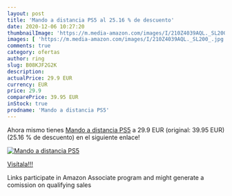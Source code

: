 ```yaml
---
layout: post
title: 'Mando a distancia PS5 al 25.16 % de descuento'
date: 2020-12-06 10:27:20
thumbnailImage: 'https://m.media-amazon.com/images/I/210Z4039AQL._SL200_.jpg'
images: [ 'https://m.media-amazon.com/images/I/210Z4039AQL._SL200_.jpg' ]
comments: true
category: ofertas
author: ring
slug: B08KJF2G2K
description:
actualPrice: 29.9 EUR
currency: EUR
price: 29.9
comparePrice: 39.95 EUR
inStock: true
prodname: 'Mando a distancia PS5'
---
```


Ahora mismo tienes [Mando a distancia PS5](https://www.amazon.es/dp/B08KJF2G2K/?tag=tolees-21) a 29.9 EUR (original: 39.95 EUR) (25.16 %  de descuento) en el siguiente enlace!

[![Mando a distancia PS5](https://m.media-amazon.com/images/I/210Z4039AQL._SL200_.jpg)](https://www.amazon.es/dp/B08KJF2G2K/?tag=tolees-21)

[Visítala!!!](https://www.amazon.es/dp/B08KJF2G2K/?tag=tolees-21)

Links participate in Amazon Associate program and might generate a comission on qualifying sales
